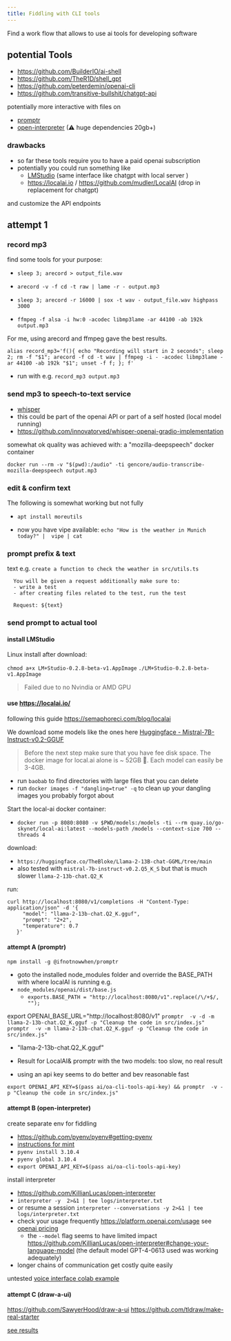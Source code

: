```yaml
---
title: Fiddling with CLI tools
---
```


Find a work flow that allows to use ai tools for developing software

## potential Tools

- https://github.com/BuilderIO/ai-shell
- https://github.com/TheR1D/shell_gpt
- https://github.com/peterdemin/openai-cli
- https://github.com/transitive-bullshit/chatgpt-api

potentially more interactive with files on

- [promptr](https://github.com/ferrislucas/promptr)
- [open-interpreter](https://github.com/KillianLucas/open-interpreter) (⚠ huge dependencies 20gb+)

### drawbacks

- so far these tools require you to have a paid openai subscription
- potentially you could run something like
  - [LMStudio](https://lmstudio.ai/) (same interface like chatgpt with local server )
  - https://localai.io / https://github.com/mudler/LocalAI (drop in replacement for chatgpt)

and customize the API endpoints

## attempt 1

### record mp3

find some tools for your purpose:

- `sleep 3; arecord > output_file.wav`

- `arecord -v -f cd -t raw | lame -r - output.mp3`

- `sleep 3; arecord -r 16000 | sox -t wav - output_file.wav highpass 3000`

- `ffmpeg -f alsa -i hw:0 -acodec libmp3lame -ar 44100 -ab 192k output.mp3`

For me, using arecord and ffmpeg gave the best results.

```
alias record_mp3='f(){ echo "Recording will start in 2 seconds"; sleep 2; rm -f "$1"; arecord -f cd -t wav | ffmpeg -i - -acodec libmp3lame -ar 44100 -ab 192k "$1"; unset -f f; }; f'
```

- run with e.g. `record_mp3 output.mp3`

### send mp3 to speech-to-text service

- [whisper](https://huggingface.co/openai/whisper-large)
- this could be part of the openai API or part of a self hosted (local model running)
- https://github.com/innovatorved/whisper-openai-gradio-implementation

somewhat ok quality was achieved with: a "mozilla-deepspeech" docker container

```
docker run --rm -v "$(pwd):/audio" -ti gencore/audio-transcribe-mozilla-deepspeech output.mp3
```

### edit & confirm text

The following is somewhat working but not fully

- `apt install moreutils`

- now you have vipe available: `echo "How is the weather in Munich today?" |  vipe | cat`

### prompt prefix & text

text e.g. `create a function to check the weather in src/utils.ts`

```
  You will be given a request additionally make sure to:
  - write a test
  - after creating files related to the test, run the test

  Request: ${text}
```

### send prompt to actual tool

#### install LMStudio

Linux install after download:

`chmod a+x LM+Studio-0.2.8-beta-v1.AppImage`
`./LM+Studio-0.2.8-beta-v1.AppImage`

> Failed due to no Nvindia or AMD GPU

#### use https://localai.io/

following this guide https://semaphoreci.com/blog/localai

We download some models like the ones here [Huggingface - Mistral-7B-Instruct-v0.2-GGUF](https://huggingface.co/TheBloke/Mistral-7B-Instruct-v0.2-GGUF/tree/main)

> Before the next step make sure that you have fee disk space.
> The docker image for local.ai alone is ~ 52GB 🤪.
> Each model can easily be 3-4GB.

- run `baobab` to find directories with large files that you can delete
- run `docker images -f "dangling=true" -q` to clean up your dangling images you probably forgot about

Start the local-ai docker container:

- `docker run -p 8080:8080 -v $PWD/models:/models -ti --rm quay.io/go-skynet/local-ai:latest --models-path /models --context-size 700 --threads 4`

download:

- `https://huggingface.co/TheBloke/Llama-2-13B-chat-GGML/tree/main`
- also tested with `mistral-7b-instruct-v0.2.Q5_K_S` but that is much slower `llama-2-13b-chat.Q2_K`



run:
```
curl http://localhost:8080/v1/completions -H "Content-Type: application/json" -d '{
     "model": "llama-2-13b-chat.Q2_K.gguf",
     "prompt": "2+2",
     "temperature": 0.7
   }'
```




#### attempt A (promptr)

`npm install -g @ifnotnowwhen/promptr`

- goto the installed node_modules folder and override the BASE_PATH with where localAI is running e.g.
- `node_modules/openai/dist/base.js`
  - `exports.BASE_PATH = "http://localhost:8080/v1".replace(/\/+$/, "");`

export OPENAI_BASE_URL="http://localhost:8080/v1"
`promptr  -v -d -m llama-2-13b-chat.Q2_K.gguf -p "Cleanup the code in src/index.js"`
`promptr  -v -m llama-2-13b-chat.Q2_K.gguf -p "Cleanup the code in src/index.js"`

- "llama-2-13b-chat.Q2_K.gguf"


- Result for LocalAI& promptr with the two models: 
  too slow, no real result

- using an api key seems to do better and bev reasonable fast

`export OPENAI_API_KEY=$(pass ai/oa-cli-tools-api-key) && promptr  -v -p "Cleanup the code in src/index.js"`


#### attempt B (open-interpreter)

create separate env for fiddling

- https://github.com/pyenv/pyenv#getting-pyenv
- [instructions for mint](https://forums.linuxmint.com/viewtopic.php?t=362499)
- `pyenv install 3.10.4`
- `pyenv global 3.10.4`
-  `export OPENAI_API_KEY=$(pass ai/oa-cli-tools-api-key)`

install interpreter
- https://github.com/KillianLucas/open-interpreter
- `interpreter -y  2>&1 | tee logs/interpreter.txt`
- or resume a session `interpreter --conversations -y 2>&1 | tee logs/interpreter.txt`
- check your usage frequently https://platform.openai.com/usage see [openai pricing](https://openai.com/pricing) 
  - the `--model` flag seems to have limited impact https://github.com/KillianLucas/open-interpreter#change-your-language-model (the default model  GPT-4-0613 used was working adequately)
- longer chains of communication get costly quite easily

untested [voice interface colab example](https://colab.research.google.com/drive/1NojYGHDgxH6Y1G1oxThEBBb2AtyODBIK)

#### attempt C (draw-a-ui)

https://github.com/SawyerHood/draw-a-ui
https://github.com/tldraw/make-real-starter

[see results](/ai-ui-playground/ai/learning-goals/gui-generator/)

